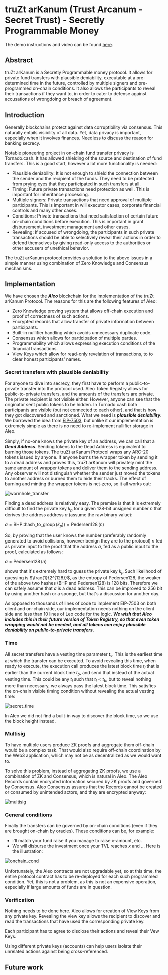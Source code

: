 # truZt arKanum (Trust Arcanum - Secret Trust) - Secretly Programmable Money

The demo instructions and video can be found [here](./demo/README.md).

## Abstract

truZt arKanum is a Secretly Programmable money protocol. It allows for private fund transfers with plausible deniability,
executable at a pre-determined time in the future, controlled by multiple signers and pre-programmed on-chain conditions.
It also allows the participants to reveal their transactions if they want to, in order to cater to defense against accusations of wrongdoing or breach of agreement.

## Introduction

Generally blockchains protect against data corruptibility via consensus. This naturally entails visibility of all data. Yet,
data privacy is important, especially when it involves finances. Needless to discuss the reason for banking secrecy.

Notable pioneering project in on-chain fund transfer privacy is Tornado.cash. It has allowed shielding of the source and destination
of fund transfers. This is a good start, however a lot more functionality is needed:
- Plausible deniability: It is not enough to shield the connection between the sender and the recipient of the funds. They need to be
protected from prying eyes that they participated in such transfers at all.
- Timing: Future private transactions need protection as well. This is important for inheritance processing.
- Multiple signers: Private transactions that need approval of multiple participants. This is important in will executor cases, corporate financial
controls and many other cases.
- Conditions: Private transactions that need satisfaction of certain future on-chain conditions before execution. This is important in grant disbursement, investment management and other cases.
- Revealing: If accused of wrongdoing, the participants in such private transactions should be able to selectively reveal their actions in order to defend themselves by giving read-only access to the authorities or other accusers
of unethical behavior.

The truZt arKanum protocol provides a solution to the above issues in a simple manner using combination of Zero Knowledge and Consensus mechanisms.

## Implementation

We have chosen the ***Aleo*** blockchain for the implementation of the truZt arKanum Protocol. The reasons for this
are the following features of Aleo:
- Zero Knowledge proving system that allows off-chain execution and proof of correctness of such actions.
- Encrypted records that allow transfer of private information between participants.
- Built-in nullifier handling which avoids unnecessary duplicate code.
- Consensus which allows for participation of multiple parties.
- Programmability which allows expressing execution conditions of the financial transactions.
- View Keys which allow for read-only revelation of transactions, to to clear honest participants' names. 

### Secret transfers with plausible deniability

For anyone to dive into secrecy, they first have to perform a public-to-private transfer into the protocol used. 
Aleo Token Registry allows for public-to-private transfers, and the amounts of the transfers are private. The private
recipient is not visible either. However, anyone can see that the originator sent public tokens to be hidden.
In Tornado.cash both participants are visible (but not connected to each other), and that is how they got discovered and
sanctioned. What we need is ***plausible deniability***. We borrowed the idea from [EIP-7503](https://eip7503.org), but unlike it
our implementation is extremely simple as there is no need to re-implement nullifier storage in Aleo.

Simply, if no-one knows the private key of an address, we can call that a ***Dead Address***. Sending tokens to the Dead Address
is equivalent to burning those tokens. The truZt arKanum Protocol wraps any ARC-20 tokens issued by anyone. If anyone burns the wrapper
token by sending it to a dead address and proves this, truZt arKanum will privately mint the same amount of wrapper tokens and deliver
them to the sending address. Any observer will not distinguish whether the sender just moved the tokens to another address or burned them
to hide their tracks. The effect of burning and minting the wrapper tokens is net-zero, so it all works out:

![wormhole_transfer](./docs/wormhole_transfer.png)

Finding a dead address is relatively easy. The premise is that it is extremely difficult to find the private key $k_p$ for a given 128-bit unsigned number $n$ that derives the address address $a$ (assume the raw binary value):

$a = \operatorname{BHP::hash\_to\_group}(k_p)) = \operatorname{Pedersen128}(n)$

So, by proving that the user knows the number (preferably randomly generated to avoid collisions, however benign they are to the protocol) $n$ fed
as private input to the proof that the address $a$, fed as a public input to the proof, calculated as follows:

$a = \operatorname{Pedersen128}(n)$

shows that it's extremely hard to guess the private key $k_p$ Such likelihood of guessing is $\frac{1}{2^{128}}$, as the entropy of Pedersen128, the weaker of the above two hashes (BHP and Pedersen128) is 128 bits. Therefore we can safely assume that $a$ is a dead address. This can be improved to 256
bit by using another hash or a sponge, but that's a discussion for another day.

As opposed to thousands of lines of code to implement EIP-7503 on both client and on-chain side, our implementation needs nothing
on the client side and less than 10 lines of Leo code for the logic. ***We wish that Aleo includes this in their future version of 
Token Registry, so that even token wrapping would not be needed, and all tokens can enjoy plausible deniability on public-to-private transfers.***

### Time

All secret transfers have a vesting time parameter $t_v$. This is the earliest time at which the transfer can be executed.
To avoid revealing this time, when ready to execute, the execution call produces the latest block time $t_l$ that is earlier than the current block time $t_b$,
and send that instead of the actual vesting time. This could be any $t_l$ such that $t_l \lt t_b$, but to reveal nothing more than necessary, we always pass the latest block time.
This satisfies the on-chain visible timing condition without revealing the actual vesting time:

![secret_time](./docs/secret_time.png)

In Aleo we did not find a built-in way to discover the block time, so we use the block height instead.

### Multisig

To have multiple users produce ZK proofs and aggregate them off-chain would be a complex task. That would also require off-chain coordination by the Web3 application, which may not be as decentralized as we would want to. 

To solve this problem, instead of aggregating ZK proofs, we use a combination of ZK and Consensus, which is natural in Aleo. The Aleo Records contain encrypted information secured by ZK proofs and governed by Consensus. Aleo Consensus assures that the Records cannot be created or consumed by unintended actors, and they are encrypted anyway:

![multisig](./docs/multisig.png)

### General conditions

Finally the transfers can be governed by on-chain conditions (even if they are brought on-chain by oracles). These conditions can be, for example:
- I'll match your fund raise if you manage to raise $x$-amount, etc.
- We will disburse the investment once your TVL reaches $x$ and ...
Here is the illustration:

![onchain_cond](./docs/onchain_cond.png)

Unfortunately, the Aleo contracts are not upgradable yet, so at this time, the entire
protocol contract has to be re-deployed for each such programmed condition. Yet, this is not a problem, as this is not an expensive operation, especially if large amounts of funds are in question.

### Verification

Nothing needs to be done here. Aleo allows for creation of View Keys from any private key. Revealing the view
key allows the recipient to discover and read the transactions that have used the corresponding private key.

Each participant has to agree to disclose their actions and reveal their Vew Keys.

Using different private keys (accounts) can help users isolate their unrelated actions against being cross-referenced.

## Future work
